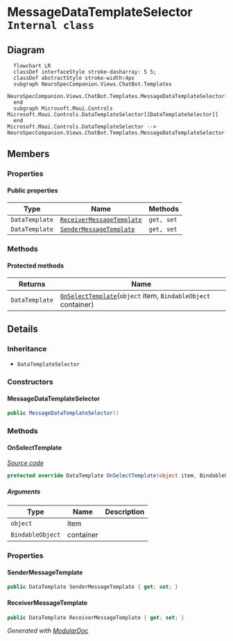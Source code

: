 # MessageDataTemplateSelector `Internal class`

## Diagram
```mermaid
  flowchart LR
  classDef interfaceStyle stroke-dasharray: 5 5;
  classDef abstractStyle stroke-width:4px
  subgraph NeuroSpecCompanion.Views.ChatBot.Templates
  NeuroSpecCompanion.Views.ChatBot.Templates.MessageDataTemplateSelector[[MessageDataTemplateSelector]]
  end
  subgraph Microsoft.Maui.Controls
Microsoft.Maui.Controls.DataTemplateSelector[[DataTemplateSelector]]
  end
Microsoft.Maui.Controls.DataTemplateSelector --> NeuroSpecCompanion.Views.ChatBot.Templates.MessageDataTemplateSelector
```

## Members
### Properties
#### Public  properties
| Type | Name | Methods |
| --- | --- | --- |
| `DataTemplate` | [`ReceiverMessageTemplate`](#receivermessagetemplate) | `get, set` |
| `DataTemplate` | [`SenderMessageTemplate`](#sendermessagetemplate) | `get, set` |

### Methods
#### Protected  methods
| Returns | Name |
| --- | --- |
| `DataTemplate` | [`OnSelectTemplate`](#onselecttemplate)(`object` item, `BindableObject` container) |

## Details
### Inheritance
 - `DataTemplateSelector`

### Constructors
#### MessageDataTemplateSelector
```csharp
public MessageDataTemplateSelector()
```

### Methods
#### OnSelectTemplate
[*Source code*](https://github.com///blob//NeuroSpecCompanion/Views/ChatBot/Templates/MessageDataTemplateSelector.cs#L16)
```csharp
protected override DataTemplate OnSelectTemplate(object item, BindableObject container)
```
##### Arguments
| Type | Name | Description |
| --- | --- | --- |
| `object` | item |   |
| `BindableObject` | container |   |

### Properties
#### SenderMessageTemplate
```csharp
public DataTemplate SenderMessageTemplate { get; set; }
```

#### ReceiverMessageTemplate
```csharp
public DataTemplate ReceiverMessageTemplate { get; set; }
```

*Generated with* [*ModularDoc*](https://github.com/hailstorm75/ModularDoc)
